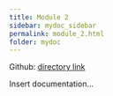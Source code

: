 ```yaml
---
title: Module 2
sidebar: mydoc_sidebar
permalink: module_2.html
folder: mydoc
---
```


Github: [directory link]()

Insert documentation...
